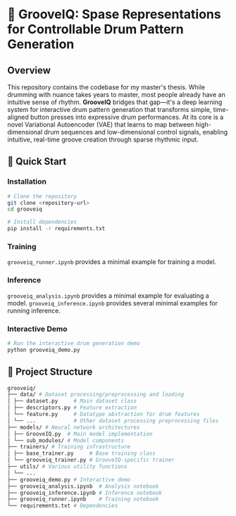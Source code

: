 # 🥁 GrooveIQ: Spase Representations for Controllable Drum Pattern Generation

## Overview

This repository contains the codebase for my master's thesis. While drumming with nuance takes years to master, most people already have an intuitive sense of rhythm. **GrooveIQ** bridges that gap—it's a deep learning system for interactive drum pattern generation that transforms simple, time-aligned button presses into expressive drum performances. At its core is a novel Variational Autoencoder (VAE) that learns to map between high-dimensional drum sequences and low-dimensional control signals, enabling intuitive, real-time groove creation through sparse rhythmic input.

## 🚀 Quick Start

### Installation

```bash
# Clone the repository
git clone <repository-url>
cd grooveiq

# Install dependencies
pip install -r requirements.txt
```

### Training

`grooveiq_runner.ipynb` provides a minimal example for training a model.

### Inference

`grooveiq_analysis.ipynb` provides a minimal example for evaluating a model.
`grooveiq_inference.ipynb` provides several minimal examples for running inference.

### Interactive Demo

```bash
# Run the interactive drum generation demo
python grooveiq_demo.py
```

## 📁 Project Structure

```bash
grooveiq/
├── data/ # Dataset processing/preprocessing and loading
│ ├── dataset.py     # Main dataset class
│ ├── descriptors.py # Feature extraction
│ └── feature.py     # Datatype abstraction for drum features
│ └── ...            # Other dataset processing preprocessing files
├── models/ # Neural network architectures
│ ├── GrooveIQ.py  # Main model implementation
│ └── sub_modules/ # Model components
├── trainers/ # Training infrastructure
│ ├── base_trainer.py     # Base training class
│ └── grooveiq_trainer.py # GrooveIQ-specific trainer
├── utils/ # Various utility functions
│ └── ...
├── grooveiq_demo.py # Interactive demo
├── grooveiq_analysis.ipynb  # Analysis notebook
├── grooveiq_inference.ipynb # Inference notebook
├── grooveiq_runner.ipynb    # Training notebook
└── requirements.txt # Dependencies
```
